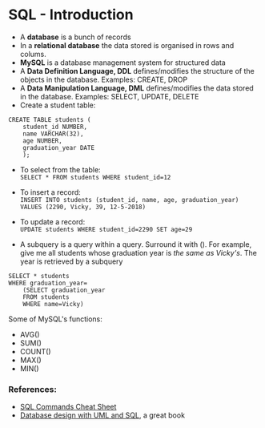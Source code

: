 # SQL - Introduction

* A <b>database</b> is a bunch of records
* In a <b>relational database</b> the data stored is organised in rows and colums.
* <b>MySQL</b> is a database management system for structured data
* A <b>Data Definition Language, DDL</b> defines/modifies the structure of the objects in the database. Examples: CREATE, DROP
* A <b>Data Manipulation Language, DML</b> defines/modifies the data stored in the database. Examples: SELECT, UPDATE, DELETE
* Create a student table:
```
CREATE TABLE students (
	student_id NUMBER,
	name VARCHAR(32),
	age NUMBER,
	graduation_year DATE
	);
```
* To select from the table:<br>
```SELECT * FROM students WHERE student_id=12```

* To insert a record:<br> ```INSERT INTO students (student_id, name, age, graduation_year) VALUES (2290, Vicky, 39, 12-5-2018)```

* To update a record:<br>```UPDATE students WHERE student_id=2290 SET age=29```

* A subquery is a query within a query. Surround it with (). For example, give me all students whose graduation year is <em>the same as Vicky's</em>. The year is retrieved by a subquery
```
SELECT * students
WHERE graduation_year=
    (SELECT graduation_year
    FROM students
    WHERE name=Vicky)
```

Some of MySQL's functions:
* AVG()
* SUM()
* COUNT()
* MAX()
* MIN()


### References:
* <a href="https://intellipaat.com/mediaFiles/2019/02/SQL-Commands-Cheat-Sheet.pdf?US">SQL Commands Cheat Sheet</a>
* <a href="https://web.csulb.edu/colleges/coe/cecs/dbdesign/dbdesign.php?page=intro.html">Database design with UML and SQL</a>, a great book